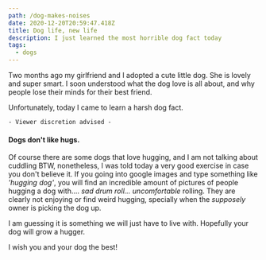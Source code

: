 ```yaml
---
path: /dog-makes-noises
date: 2020-12-20T20:59:47.418Z
title: Dog life, new life
description: I just learned the most horrible dog fact today
tags:
  - dogs
---
```

Two months ago my girlfriend and I adopted a cute little dog. She is lovely and super smart. I soon understood what the dog love is all about, and why people lose their minds for their best friend. 

Unfortunately, today I came to learn a harsh dog fact. 

`- Viewer discretion advised -`

#### Dogs don't like hugs.

Of course there are some dogs that love hugging, and I am not talking about cuddling BTW, nonetheless, I was told today a very good exercise in case you don't believe it. If you going into google images and type something like *'hugging dog'*, you will find an incredible amount of pictures of people hugging a dog with....  *sad drum roll... uncomfortable* rolling. They are clearly not enjoying or find weird hugging, specially when the *supposely* owner is picking the dog up. 

I am guessing it is something we will just have to live with. Hopefully your dog will grow a hugger. 

I wish you and your dog the best!